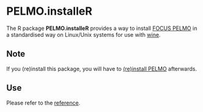# PELMO.installeR

The R package **PELMO.installeR** provides a way to install
[FOCUS PELMO](http://esdac.jrc.ec.europa.eu/projects/pelmo)
in a standardised way on Linux/Unix systems for use with
[wine](https://www.winehq.org).

## Note

If you (re)install this package, you will have to
[(re)install PELMO](http://jranke.github.io/PELMO.installeR/reference/install_PELMO.html) afterwards.

## Use

Please refer to the [reference](http://pkgdown.jrwb.de/PELMO.installeR/reference/index.html).
